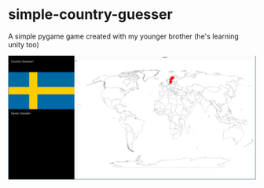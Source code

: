 # simple-country-guesser
A simple pygame game created with my younger brother (he's learning unity too)

![Here's how the game looks :)](readme_img.png)
